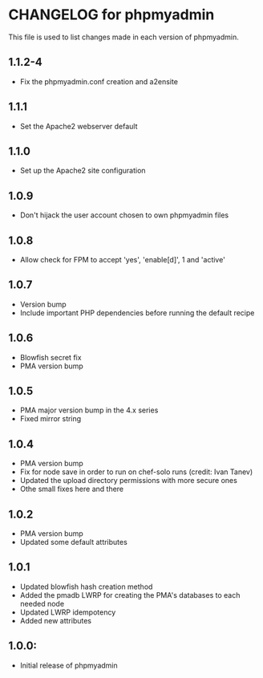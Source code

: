 # CHANGELOG for phpmyadmin

This file is used to list changes made in each version of phpmyadmin.

## 1.1.2-4

* Fix the phpmyadmin.conf creation and a2ensite

## 1.1.1

* Set the Apache2 webserver default

## 1.1.0

* Set up the Apache2 site configuration

## 1.0.9

* Don't hijack the user account chosen to own phpmyadmin files

## 1.0.8

* Allow check for FPM to accept 'yes', 'enable[d]', 1 and 'active'

## 1.0.7

* Version bump
* Include important PHP dependencies before running the default recipe

## 1.0.6

* Blowfish secret fix
* PMA version bump

## 1.0.5

* PMA major version bump in the 4.x series
* Fixed mirror string

## 1.0.4

* PMA version bump
* Fix for node save in order to run on chef-solo runs (credit: Ivan Tanev)
* Updated the upload directory permissions with more secure ones
* Othe small fixes here and there

## 1.0.2

* PMA version bump
* Updated some default attributes

## 1.0.1

* Updated blowfish hash creation method
* Added the pmadb LWRP for creating the PMA's databases to each needed node
* Updated LWRP idempotency
* Added new attributes

## 1.0.0:

* Initial release of phpmyadmin
